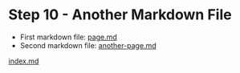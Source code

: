 # Step 10 - Another Markdown File

* First markdown file: [page.md](page.pd)
* Second markdown file: [another-page.md](another-page.md)

[index.md](index.md)
